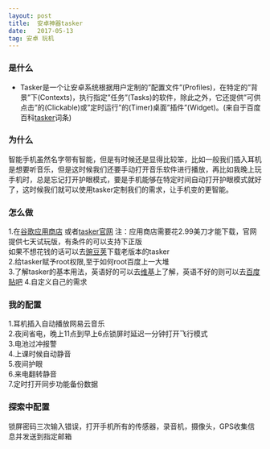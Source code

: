 ```yaml
---
layout: post
title:  安卓神器tasker
date:   2017-05-13 
tag: 安卓 玩机
---
```


### 是什么

* Tasker是一个让安卓系统根据用户定制的”配置文件”(Profiles)，在特定的”背景”下(Contexts)，执行指定”任务”(Tasks)的软件，除此之外，它还提供”可供点击”的(Clickable)或”定时运行”的(Timer)桌面”插件”(Widget)。(来自于百度百科[tasker](http://baike.baidu.com/item/tasker)词条) 


### 为什么

智能手机虽然名字带有智能，但是有时候还是显得比较笨，比如一般我们插入耳机是想要听音乐，但是这时候我们还要手动打开音乐软件进行播放，再比如我晚上玩手机时，总是忘记打开护眼模式，要是手机能够在特定时间自动打开护眼模式就好了，这时候我们就可以使用tasker定制我们的需求，让手机变的更智能。


### 怎么做
1.在[谷歌应用商店](https://play.google.com/store/apps/details?id=net.dinglisch.android.taskerm&hl=zh)
或者[tasker官网](http://tasker.dinglisch.net/)
注：应用商店需要花2.99美刀才能下载，官网提供七天试玩版，有条件的可以支持下正版  
如果不想花钱的话可以去[豌豆荚](http://www.wandoujia.com/apps/net.dinglisch.android.taskerm)下载老版本的tasker  
2.给tasker赋予root权限,至于如何root百度上一大堆  
3.了解tasker的基本用法，英语好的可以去[维基](http://tasker.wikidot.com/)上了解，英语不好的则可以去[百度贴吧](http://tieba.baidu.com/f?kw=tasker)
4.自定义自己的需求

### 我的配置
1.耳机插入自动播放网易云音乐  
2.夜间省电，晚上11点到早上6点锁屏时延迟一分钟打开飞行模式  
3.电池过冲报警  
4.上课时候自动静音  
5.夜间护眼  
6.来电翻转静音  
7.定时打开同步功能备份数据

### 探索中配置
锁屏密码三次输入错误，打开手机所有的传感器，录音机，摄像头，GPS收集信息并发送到指定邮箱





